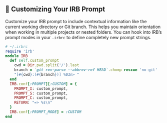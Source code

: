 ## 🔧 Customizing Your IRB Prompt

Customize your IRB prompt to include contextual information like the current working directory or Git branch. This helps you maintain orientation when working in multiple projects or nested folders. You can hook into IRB’s prompt modes in your `.irbrc` to define completely new prompt strings.

```ruby
# ~/.irbrc
require 'irb'
module IRB
  def self.custom_prompt
    cwd = Dir.pwd.split('/').last
    branch = `git rev-parse --abbrev-ref HEAD`.chomp rescue 'no-git'
    "[#{cwd}:(#{branch})] %03n> "
  end
  IRB.conf[:PROMPT][:CUSTOM] = {
    PROMPT_I: custom_prompt,
    PROMPT_S: custom_prompt,
    PROMPT_C: custom_prompt,
    RETURN: "=> %s\n"
  }
  IRB.conf[:PROMPT_MODE] = :CUSTOM
end